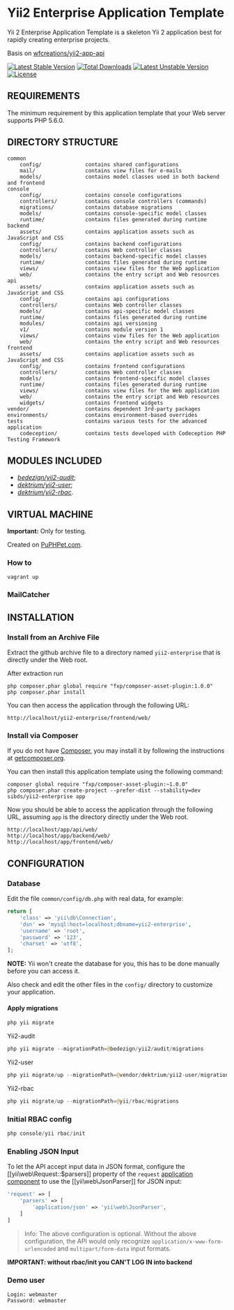 Yii2 Enterprise Application Template
====================================

Yii 2 Enterprise Application Template is a skeleton Yii 2 application best for rapidly creating enterprise projects.

Basis on [wfcreations/yii2-app-api](https://github.com/wfcreations/yii2-app-api)

[![Latest Stable Version](https://poser.pugx.org/sibds/yii2-enterprise/v/stable)](https://packagist.org/packages/sibds/yii2-enterprise) [![Total Downloads](https://poser.pugx.org/sibds/yii2-enterprise/downloads)](https://packagist.org/packages/sibds/yii2-enterprise) [![Latest Unstable Version](https://poser.pugx.org/sibds/yii2-enterprise/v/unstable)](https://packagist.org/packages/sibds/yii2-enterprise) [![License](https://poser.pugx.org/sibds/yii2-enterprise/license)](https://packagist.org/packages/sibds/yii2-enterprise)

REQUIREMENTS
------------

The minimum requirement by this application template that your Web server supports PHP 5.6.0.

DIRECTORY STRUCTURE
-------------------

```
common
    config/              contains shared configurations
    mail/                contains view files for e-mails
    models/              contains model classes used in both backend and frontend
console
    config/              contains console configurations
    controllers/         contains console controllers (commands)
    migrations/          contains database migrations
    models/              contains console-specific model classes
    runtime/             contains files generated during runtime
backend
    assets/              contains application assets such as JavaScript and CSS
    config/              contains backend configurations
    controllers/         contains Web controller classes
    models/              contains backend-specific model classes
    runtime/             contains files generated during runtime
    views/               contains view files for the Web application
    web/                 contains the entry script and Web resources
api
    assets/              contains application assets such as JavaScript and CSS
    config/              contains api configurations
    controllers/         contains Web controller classes
    models/              contains api-specific model classes
    runtime/             contains files generated during runtime
    modules/             contains api versioning
    v1/                  contains module version 1
    views/               contains view files for the Web application
    web/                 contains the entry script and Web resources
frontend
    assets/              contains application assets such as JavaScript and CSS
    config/              contains frontend configurations
    controllers/         contains Web controller classes
    models/              contains frontend-specific model classes
    runtime/             contains files generated during runtime
    views/               contains view files for the Web application
    web/                 contains the entry script and Web resources
    widgets/             contains frontend widgets
vendor/                  contains dependent 3rd-party packages
environments/            contains environment-based overrides
tests                    contains various tests for the advanced application
    codeception/         contains tests developed with Codeception PHP Testing Framework
```

MODULES INCLUDED
----------------

* [*bedezign/yii2-audit*](https://bedezign.github.io/yii2-audit/);
* [*dektrium/yii2-user*](http://yii2-user.dmeroff.ru/);
* [*dektrium/yii2-rbac*](https://github.com/dektrium/yii2-rbac).

VIRTUAL MACHINE
---------------

**Important:** Only for testing.

Created on [PuPHPet.com](http://puphpet.com).

### How to

```
vagrant up
```

### MailCatcher



INSTALLATION
------------

### Install from an Archive File

Extract the github archive file to a directory named `yii2-enterprise` that is directly under the Web root.

After extraction run
```
php composer.phar global require "fxp/composer-asset-plugin:1.0.0"
php composer.phar install
```

You can then access the application through the following URL:

~~~
http://localhost/yii2-enterprise/frontend/web/
~~~


### Install via Composer

If you do not have [Composer](http://getcomposer.org/), you may install it by following the instructions
at [getcomposer.org](http://getcomposer.org/doc/00-intro.md#installation-nix).

You can then install this application template using the following command:

~~~
composer global require "fxp/composer-asset-plugin:~1.0.0"
php composer.phar create-project --prefer-dist --stability=dev sibds/yii2-enterprise app
~~~

Now you should be able to access the application through the following URL, assuming `app` is the directory
directly under the Web root.

~~~
http://localhost/app/api/web/
http://localhost/app/backend/web/
http://localhost/app/frontend/web/
~~~

CONFIGURATION
-------------

### Database

Edit the file `common/config/db.php` with real data, for example:

```php
return [
    'class' => 'yii\db\Connection',
    'dsn' => 'mysql:host=localhost;dbname=yii2-enterprise',
    'username' => 'root',
    'password' => '123',
    'charset' => 'utf8',
];
```
**NOTE:** Yii won't create the database for you, this has to be done manually before you can access it.

Also check and edit the other files in the `config/` directory to customize your application.

#### Apply migrations

```php
php yii migrate
```

Yii2-audit

```php
php yii migrate --migrationPath=@bedezign/yii2/audit/migrations
```

Yii2-user

```php
php yii migrate/up --migrationPath=@vendor/dektrium/yii2-user/migrations
```

Yii2-rbac

```php
php yii migrate/up --migrationPath=@yii/rbac/migrations
```


### Initial RBAC config

```php
php console/yii rbac/init
```

### Enabling JSON Input

To let the API accept input data in JSON format, configure the [[yii\web\Request::$parsers]] property of
the `request` [application component](http://www.yiiframework.com/doc-2.0/guide-structure-application-components.html)
to use the [[yii\web\JsonParser]] for JSON input:

```php
'request' => [
    'parsers' => [
        'application/json' => 'yii\web\JsonParser',
    ]
]
```

> Info: The above configuration is optional. Without the above configuration, the API would only recognize 
  `application/x-www-form-urlencoded` and `multipart/form-data` input formats.
  
**IMPORTANT: without rbac/init you CAN'T LOG IN into backend**
### Demo user
~~~
Login: webmaster
Password: webmaster
~~~

